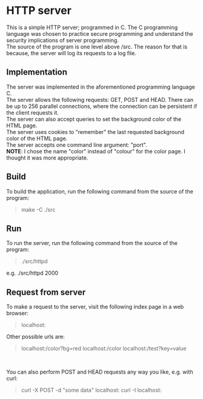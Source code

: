 # HTTP server
This is a simple HTTP server; programmed in C. The C programming language was chosen to practice secure programming and understand the security implications of server programming.<br/>
The source of the program is one level above /src. The reason for that is because, the server will log its requests to a log file.

## Implementation
The server was implemented in the aforementioned programming language C.<br/>
The server allows the following requests: GET, POST and HEAD. There can be up to 256 parallel connections, where the connection can be persistent if the client requests it. <br/>
The server can also accept queries to set the background color of the HTML page.</br>
The server uses cookies to "remember" the last requested background color of the HTML page.<br/>
The server accepts one command line argument: "port".<br/>
**NOTE**: I chose the name "color" instead of "colour" for the color page. I thought it was more appropriate.

## Build
To build the application, run the following command from the source of the program:
> make -C ./src

## Run
To run the server, run the following command from the source of the program:
> ./src/httpd <port>

e.g. ./src/httpd 2000

## Request from server
To make a request to the server, visit the following index page in a web browser:
> localhost:<port>

Other possible urls are:
> localhost:<port>/color?bg=red
  localhost:<port>/color
  localhost:<port>/test?key=value

<br/>

You can also perform POST and HEAD requests any way you like, e.g. with curl:
> curl -X POST -d "some data" localhost:<port> 
> curl -I localhost:<port> 
